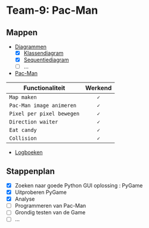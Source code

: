 # Team-9: Pac-Man

## Mappen

-   <a href=https://github.ugent.be/projectpython18/team-9/tree/master/Diagrammen>Diagrammen</a>
    - [x] <a href=https://github.ugent.be/projectpython18/team-9/raw/master/Diagrammen/Pac-Man%20class%20diagram.png>Klassendiagram</a>
    - [x] <a href=https://github.ugent.be/projectpython18/team-9/raw/master/Diagrammen/Sequentiediagram.jpg>Sequentiediagram</a>
    - [ ] ...
-   <a href=https://github.ugent.be/projectpython18/team-9/tree/master/Pac-Man>Pac-Man</a>

| **Functionaliteit**   | **Werkend**           | 
| ------------- |:-------------:|
| `Map maken`     | `✓`      |
| `Pac-Man image animeren`    | `✓`       |
| `Pixel per pixel bewegen`    | `✓`       |
| `Direction waiter`    | `✓`       |
| `Eat candy`    | `✓`       |
| `Collision`    | `✓`       |

-	<a href=https://github.ugent.be/projectpython18/team-9/tree/master/logboeken>Logboeken</a>
    
## Stappenplan

- [x]   Zoeken naar goede Python GUI oplossing : PyGame
- [x]   Uitproberen PyGame
- [X]   Analyse
- [ ]   Programmeren van Pac-Man
- [ ]   Grondig testen van de Game
- [ ]   ...
